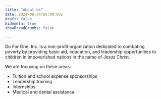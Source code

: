 ```yaml
---
title: "About Us"
date: 2024-08-24T00:00:00Z
draft: false
hidemeta: true
showBreadCrumbs: false

---
```

Do For One, Inc. is a non-profit organization dedicated to combating poverty by providing basic aid, education, and leadership opportunities to children in impoverished nations in the name of Jesus Christ.

We are focusing on these areas:

* Tuition and school expense sponsorships
* Leadership training
* Internships
* Medical and dental assistance